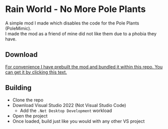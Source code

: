 # Rain World - No More Pole Plants

A simple mod I made which disables the code for the Pole Plants (PoleMimic).  
I made the mod as a friend of mine did not like them due to a phobia they have.

## Download

[For convenience I have prebuilt the mod and bundled it within this repo. You can get it by clicking this text.](https://gitlab.com/___Neopolitan/RainWorld-NoMorePolePlants/-/raw/main/Built%20Mod/No%20More%20Pole%20Plants.zip)

## Building
- Clone the repo
- Download Visual Studio 2022 (Not Visual Studio Code)
  - Add the `.Net Desktop Development` workload
- Open the project
- Once loaded, build just like you would with any other VS project

